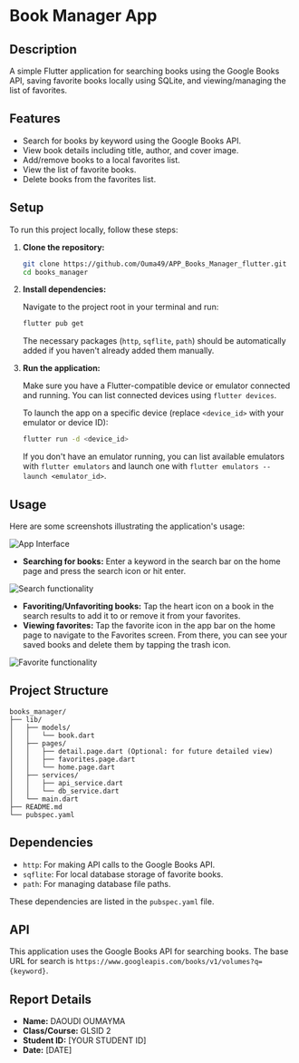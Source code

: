 # Book Manager App

## Description

A simple Flutter application for searching books using the Google Books API, saving favorite books locally using SQLite, and viewing/managing the list of favorites.

## Features

- Search for books by keyword using the Google Books API.
- View book details including title, author, and cover image.
- Add/remove books to a local favorites list.
- View the list of favorite books.
- Delete books from the favorites list.

## Setup

To run this project locally, follow these steps:

1.  **Clone the repository:**

    ```bash
    git clone https://github.com/Ouma49/APP_Books_Manager_flutter.git
    cd books_manager
    ```

2.  **Install dependencies:**

    Navigate to the project root in your terminal and run:

    ```bash
    flutter pub get
    ```

    The necessary packages (`http`, `sqflite`, `path`) should be automatically added if you haven't already added them manually.

3.  **Run the application:**

    Make sure you have a Flutter-compatible device or emulator connected and running. You can list connected devices using `flutter devices`.

    To launch the app on a specific device (replace `<device_id>` with your emulator or device ID):

    ```bash
    flutter run -d <device_id>
    ```

    If you don't have an emulator running, you can list available emulators with `flutter emulators` and launch one with `flutter emulators --launch <emulator_id>`.

## Usage

Here are some screenshots illustrating the application's usage:

![App Interface](lib/assets/interface.png)

-   **Searching for books:** Enter a keyword in the search bar on the home page and press the search icon or hit enter.

![Search functionality](lib/assets/search.png)

-   **Favoriting/Unfavoriting books:** Tap the heart icon on a book in the search results to add it to or remove it from your favorites.
-   **Viewing favorites:** Tap the favorite icon in the app bar on the home page to navigate to the Favorites screen. From there, you can see your saved books and delete them by tapping the trash icon.

![Favorite functionality](lib/assets/favorite.png)

## Project Structure

```
books_manager/
├── lib/
│   ├── models/
│   │   └── book.dart
│   ├── pages/
│   │   ├── detail.page.dart (Optional: for future detailed view)
│   │   ├── favorites.page.dart
│   │   └── home.page.dart
│   ├── services/
│   │   ├── api_service.dart
│   │   └── db_service.dart
│   └── main.dart
├── README.md
└── pubspec.yaml
```

## Dependencies

-   `http`: For making API calls to the Google Books API.
-   `sqflite`: For local database storage of favorite books.
-   `path`: For managing database file paths.

These dependencies are listed in the `pubspec.yaml` file.

## API

This application uses the Google Books API for searching books. The base URL for search is `https://www.googleapis.com/books/v1/volumes?q={keyword}`.

## Report Details

-   **Name:** DAOUDI OUMAYMA
-   **Class/Course:** GLSID 2
-   **Student ID:** [YOUR STUDENT ID]
-   **Date:** [DATE]
